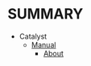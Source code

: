 # SUMMARY
* Catalyst
  * [Manual](Perl/Catalyst/Manual/index.md)
    * [About](Perl/Catalyst/Manual/About.md)
